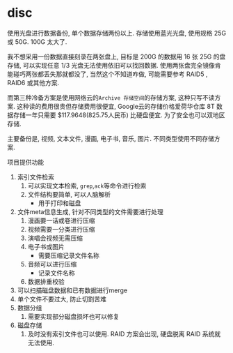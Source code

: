 # disc

使用光盘进行数据备份, 单个数据存储两份以上. 存储使用蓝光光盘, 使用规格 25G 或 50G. 100G 太大了. 

我不想采用一份数据直接刻录在两张盘上, 目标是 200G 的数据用 16 张 25G 的盘存储, 可以实现任意 1/3 光盘无法使用依旧可以找回数据. 使用两张盘完全镜像肯能碰巧两张都丢失那就都没了, 当然这个不知道咋做, 可能需要参考 RAID5 , RAID6 或其他方案. 

而第三种冷备方案是使用网络云的`Archive 存储空间`的存储方案, 这种只写不读方案. 这种读的费用很贵但存储费用很便宜, Google云的存储价格爱荷华仓库 8T 数据存储一年只需要 $117.9648\(825.75人民币\) 比硬盘便宜. 为了安全也可以双地区存储.

主要备份是, 视频, 文本文件, 漫画, 电子书, 音乐, 图片. 不同类型使用不同存储方案.

项目提供功能
1. 索引文件检索
    1. 可以实现文本检索, `grep`,`ack`等命令进行检索
    2. 文件结构要简单, 可以人脑解析
        * 用于打印和磁盘
2. 文件meta信息生成, 针对不同类型的文件需要进行处理
    1. 漫画要一话或卷进行压缩
    2. 视频需要一分类进行压缩
    3. 演唱会视频无需压缩
    4. 电子书或图片
        * 需要压缩记录文件名称
    5. 音频可以进行压缩
        * 记录文件名称
    6. 数据排重校验
3. 可以扫描磁盘数据和已有数据进行merge
4. 单个文件不要过大, 防止切割苦难
5. 数据分组
    1. 需要实现部分磁盘损坏也可以修复
6. 磁盘存储
    1. 及时没有索引文件也可以使用. RAID 方案会出现, 硬盘脱离 RAID 系统就无法使用.


